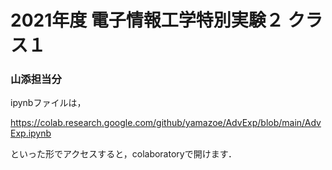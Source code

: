 # 2021年度 電子情報工学特別実験２ クラス１
### 山添担当分 

ipynbファイルは，

https://colab.research.google.com/github/yamazoe/AdvExp/blob/main/AdvExp.ipynb

といった形でアクセスすると，colaboratoryで開けます．

